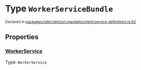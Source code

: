 # Type `WorkerServiceBundle`
<sub>Declared in [packages/sdk/client/src/packlets/client/service-definitions.ts:82](https://github.com/dxos/dxos/blob/main/packages/sdk/client/src/packlets/client/service-definitions.ts#L82)</sub>





## Properties
### [WorkerService](https://github.com/dxos/dxos/blob/main/packages/sdk/client/src/packlets/client/service-definitions.ts#L83)
Type: <code>WorkerService</code>
